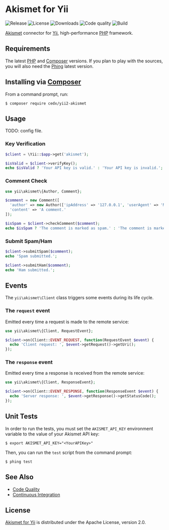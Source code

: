# Akismet for Yii
![Release](https://img.shields.io/packagist/v/cedx/yii2-akismet.svg) ![License](https://img.shields.io/packagist/l/cedx/yii2-akismet.svg) ![Downloads](https://img.shields.io/packagist/dt/cedx/yii2-akismet.svg) ![Code quality](https://img.shields.io/codacy/grade/a0b840d5ed7944849947331e5ae18157.svg) ![Build](https://img.shields.io/travis/cedx/yii2-akismet.svg)

[Akismet](https://akismet.com) connector for [Yii](http://www.yiiframework.com), high-performance [PHP](https://secure.php.net) framework.

## Requirements
The latest [PHP](https://secure.php.net) and [Composer](https://getcomposer.org) versions.
If you plan to play with the sources, you will also need the [Phing](https://www.phing.info) latest version.

## Installing via [Composer](https://getcomposer.org)
From a command prompt, run:

```shell
$ composer require cedx/yii2-akismet
```

## Usage
TODO: config file.

### Key Verification

```php
$client = \Yii::$app->get('akismet');

$isValid = $client->verifyKey();
echo $isValid ? 'Your API key is valid.' : 'Your API key is invalid.';
```

### Comment Check

```php
use yii\akismet\{Author, Comment};

$comment = new Comment([
  'author' => new Author(['ipAddress' => '127.0.0.1', 'userAgent' => 'Mozilla/5.0']),
  'content' => 'A comment.'
]);

$isSpam = $client->checkComment($comment);
echo $isSpam ? 'The comment is marked as spam.' : 'The comment is marked as ham.';
```

### Submit Spam/Ham

```php
$client->submitSpam($comment);
echo 'Spam submitted.';

$client->submitHam($comment);
echo 'Ham submitted.';
```

## Events
The `yii\akismet\Client` class triggers some events during its life cycle.

### The `request` event
Emitted every time a request is made to the remote service:

```php
use yii\akismet\{Client, RequestEvent};

$client->on(Client::EVENT_REQUEST, function(RequestEvent $event) {
  echo 'Client request: ', $event->getRequest()->getUri();
});
```

### The `response` event
Emitted every time a response is received from the remote service:

```php
use yii\akismet\{Client, ResponseEvent};

$client->on(Client::EVENT_RESPONSE, function(ResponseEvent $event) {
  echo 'Server response: ', $event->getResponse()->getStatusCode();
});
```

## Unit Tests
In order to run the tests, you must set the `AKISMET_API_KEY` environment variable to the value of your Akismet API key:

```shell
$ export AKISMET_API_KEY="<YourAPIKey>"
```

Then, you can run the `test` script from the command prompt:

```shell
$ phing test
```

## See Also
- [Code Quality](https://www.codacy.com/app/cedx/yii2-akismet)
- [Continuous Integration](https://travis-ci.org/cedx/yii2-akismet)

## License
[Akismet for Yii](https://github.com/cedx/yii2-akismet) is distributed under the Apache License, version 2.0.
